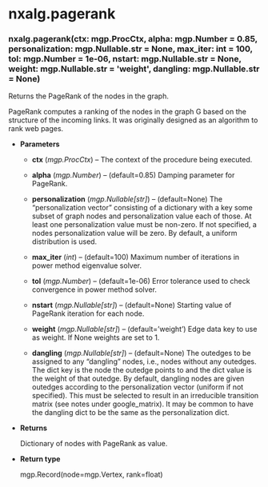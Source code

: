 # nxalg.pagerank


### nxalg.pagerank(ctx: mgp.ProcCtx, alpha: mgp.Number = 0.85, personalization: mgp.Nullable.str = None, max_iter: int = 100, tol: mgp.Number = 1e-06, nstart: mgp.Nullable.str = None, weight: mgp.Nullable.str = 'weight', dangling: mgp.Nullable.str = None)
Returns the PageRank of the nodes in the graph.

PageRank computes a ranking of the nodes in the graph G based on
the structure of the incoming links. It was originally designed as
an algorithm to rank web pages.


* **Parameters**

    
    * **ctx** (*mgp.ProcCtx*) – The context of the procedure being executed.


    * **alpha** (*mgp.Number*) – (default=0.85)
    Damping parameter for PageRank.


    * **personalization** (*mgp.Nullable[str]*) – (default=None)
    The “personalization vector” consisting of a dictionary with a
    key some subset of graph nodes and personalization value each of those.
    At least one personalization value must be non-zero.
    If not specified, a nodes personalization value will be zero.
    By default, a uniform distribution is used.


    * **max_iter** (*int*) – (default=100)
    Maximum number of iterations in power method eigenvalue solver.


    * **tol** (*mgp.Number*) – (default=1e-06)
    Error tolerance used to check convergence in power method solver.


    * **nstart** (*mgp.Nullable[str]*) – (default=None)
    Starting value of PageRank iteration for each node.


    * **weight** (*mgp.Nullable[str]*) – (default=’weight’)
    Edge data key to use as weight. If None weights are set to 1.


    * **dangling** (*mgp.Nullable[str]*) – (default=None)
    The outedges to be assigned to any “dangling” nodes, i.e., nodes without
    any outedges. The dict key is the node the outedge points to and the dict
    value is the weight of that outedge. By default, dangling nodes are given
    outedges according to the personalization vector (uniform if not
    specified). This must be selected to result in an irreducible transition
    matrix (see notes under google_matrix). It may be common to have the
    dangling dict to be the same as the personalization dict.



* **Returns**

    Dictionary of nodes with PageRank as value.



* **Return type**

    mgp.Record(node=mgp.Vertex, rank=float)
